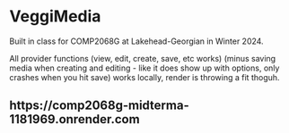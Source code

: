 <h1>VeggiMedia</h1>
<p>Built in class for COMP2068G at Lakehead-Georgian in Winter 2024.</p>

All provider functions (view, edit, create, save, etc works) (minus saving media when creating and editing - like it does show up with options, only crashes when you hit save) works locally, render is throwing a fit thoguh.
<h2>https://comp2068g-midterma-1181969.onrender.com</h2>
